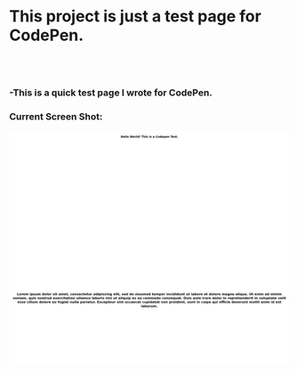 # This project is just a test page for CodePen.

<body>
  <br></br>

  <h3>-This is a quick test page I wrote for CodePen. </h3>   

</body>

### Current Screen Shot:
![picture](codepen-test.png)

